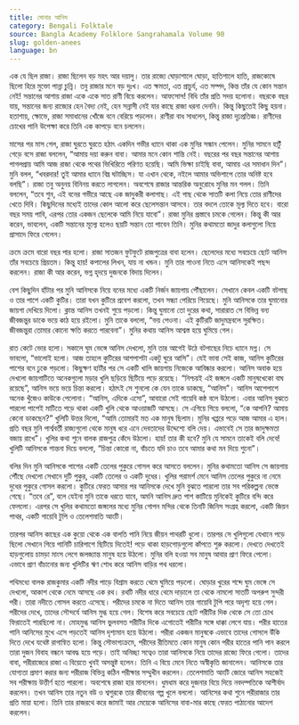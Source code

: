 ```yaml
---
title: সোনার আনিস
category: Bengali Folktale
source: Bangla Academy Folklore Sangrahamala Volume 90
slug: golden-anees
language: bn
---
```


এক যে ছিল রাজা। রাজা ছিলেন বড় মহৎ আর দয়ালু। তার রাজ্যে ঘোড়াশালে ঘোড়া, হাতিশালে হাতি, রাজকোষে ছিলো হিরে মুক্তো পান্না চুন্নি। তবু রাজার মনে বড় দুঃখ। এত ক্ষমতা, এত প্রাচুর্য, এত সম্পদ, কিন্ত তাঁর যে কোন সন্তান নেই! সন্তানের আশায় রাজা একে একে সাত রাণী বিয়ে করলেন। আফসোস! বিধি তাঁর প্রতি সদয় হলোনা। বছরকে বছর যায়, সন্তানের জন্য রাজ্যের হেন বৈদ্য নেই, হেন সন্নাসী নেই যার কাছে রাজা ধরনা দেননি। কিন্তু কিছুতেই কিছু হয়না। হতাশায়, ক্ষোভে, রাজা সমাধানের খোঁজে বনে বেরিয়ে পড়লেন। রাণীরা বাধ সাধলেন, কিন্তু রাজা দৃঢ়প্রতিজ্ঞ। রাণীদের চোখের পানি উপেক্ষা করে তিনি এক কাপড়ে বনে চললেন।

মাসের পর মাস গেল, রাজা ঘুরতে ঘুরতে হঠাৎ একদিন গভীর ধ্যানে থাকা এক মুনির সন্ধান পেলেন। মুনির সামনে হাটুঁ গেড়ে বসে রাজা বললেন, “আমায় দয়া করুন বাবা। আমার মনে কোন শান্তি নেই। বছরের পর বছর সন্তানের আশায় পাগলপ্রায় আমি আজ রাজা থেকে পথের ভিখিরিতে পরিণত হয়েছি। আমি ভিক্ষা চাইছি বাবা, আমায় এর সমাধান দিন”। মুনি বলল, “খবরদার! তুই আমার ধ্যানে বিঘ্ন ঘটাচ্ছিস। যা এখান থেকে, নইলে আমার অভিশাপে তোর অনিষ্ট হবে বলছি”। রাজা তবু অনুনয় বিনিনয় করতে লাগলেন। অবশেষে রাজার আন্তরিক অনুরোধে মুনির মন গলল। তিনি বললেন, “তবে শুন, এই বনের গভীরে আছে এক জাদুকরী কলাগাছ। এই গাছ থেকে সাতটি কলা নিয়ে তোর রাণীদের খেতে দিবি। কিছুদিনের মধ্যেই তাদের কোল আলো করে ছেলেসন্তান আসবে। তার বদলে তোকে মূল্য দিতে হবে। বারো বছর সময় পাবি, এরপর তোর একজন ছেলেকে আমি নিয়ে যাবো”। রাজা মুনির প্রস্তাবে চমকে গেলেন। কিন্তু কী আর করেন, ভাবলেন, একটি সন্তানের মূল্যে হলেও ছয়টি সন্তান তো পাবেন তিনি। মুনির কথামতো জাদুর কলাগুলো নিয়ে প্রাসাদে ফিরে গেলেন।

ক্রমে ক্রমে বারো বছর পার হলো। রাজা সাতজন ফুটফুটে রাজপুত্রের বাবা হলেন। ছেলেদের মধ্যে সবচেয়ে ছোট আনিস তাঁর সবচেয়ে প্রিয়তম। কিন্তু হায়! কপালের লিখন, যায় না খন্ডন। মুনি তার পাওনা নিতে এসে আনিসকেই পছন্দ করলেন। রাজা কী আর করেন, ভগ্ন হৃদয়ে দুজনকে বিদায় দিলেন।

বেশ কিছুদিন হাঁটার পর মুনি আনিসকে নিয়ে বনের মধ্যে একটি নির্জন জায়গায় পৌঁছালেন। সেখানে কেবল একটি বটগাছ ও তার পাশে একটি কুটির। তারা যখন কুটিরে প্রবেশ করলো, তখন সন্ধ্যা পেরিয়ে গিয়েছে। মুনি আনিসকে তার ঘুমানোর জায়গা দেখিয়ে দিলো। ক্লান্ত আনিস তখনই শুয়ে পড়লো। কিন্তু ঘুমানো তো দুরের কথা, সারারাত সে বিভিন্ন বন্য জীবজন্তুর ডাকে ভয়ে কাঠ হয়ে রইলো। মুনি তাকে বললো, “ভয় পেওনা। এই কুটিরটি জাদুমন্ত্রবলে সুরক্ষিত। জীবজন্তুরা তোমার কোনো ক্ষতি করতে পারবেনা”। মুনির কথায় আনিস আশ্বস্ত হয়ে ঘুমিয়ে গেল।

রাত কেটে ভোর হলো। সকালে ঘুম ভেঙ্গে আনিস দেখলো, মুনি তার আগেই উঠে বটগাছের নিচে ধ্যানে মগ্ন। সে ভাবলো, “ভালোই হলো। আজ তাহলে কুটিরের আশপাশটা একটু ঘুরে আসি”। যেই ভাবা সেই কাজ, আনিস কুটিরের পাশের বনে ঢুকে পড়লো। কিছুক্ষণ হাটাঁর পর সে একটি খালি জায়গায় নিজেকে আবিষ্কার করলো। আনিস অবাক হয়ে দেখলো জায়গাটিতে অনেকগুলো মড়ার খুলি ছড়িয়ে ছিটিয়ে পড়ে রয়েছে। “নিশ্চয়ই এই জঙ্গলে একটি মানুষখেকো বাঘ রয়েছে”, আনিস ভয়ে ভয়ে চিন্তা করলো। হঠাৎই সে শুনলো কে যেন তাকে ডাকছে, “আনিস”। আনিস আশেপাশে অনেক খুঁজেও কাউকে পেলোনা। “আনিস, এদিকে এসো”, আবারো সেই গায়েবি কন্ঠ বলে উঠলো। এবার আনিস বুঝতে পারলো পাশেই মাটিতে পড়ে থাকা একটি খুলি থেকে আওয়াজটি আসছে। সে এগিয়ে গিয়ে বললো, “কে আপনি? আমায় কেনো ডাকছেন?” খুলিটি উত্তর দিলো, “আমি তোমারই মত এক মানুষ ছিলাম। মুনির খপ্পরে পড়ে আজ আমার এ হাল। প্রতি বছর মুনি পার্শ্ববর্তী রাজ্যগুলো থেকে মানুষ ধরে এনে দেবতাদের উদ্দেশ্যে বলি দেয়। এভাবেই সে তার জাদুক্ষমতা বজায় রাখে”। খুলির কথা শুনে বালক রাজপুত্র কেঁদে উঠলো। হায়! তার কী হবে? মুনি যে সামনে তাকেই বলি দেবে! খুলিটি আনিসকে শান্তনা দিয়ে বললো, “চিন্তা কোরো না, বাঁচতে যদি চাও তবে আমার কথা মন দিয়ে শুনো”।

বলির দিন মুনি আনিসকে পাশের একটি তেলের পুকুরে গোসল করে আসতে বললেন। মুনির কথামতো আনিস সে জায়গায় পৌঁছে দেখলো সেখানে দুটি পুকুর, একটি তেলের ও একটি দুধের। খুলির পরামর্শ মেনে আনিস তেলের পুকুরে না নেমে দুধের পুকুরে গোসল করলো। কুটিরে ফেরত আসার পর আনিসকে দেখে মুনি বুঝতে পারলো তার সব পরিকল্পনা ভেস্তে গেছে। “তবে রে”, বলে যেইনা মুনি তাকে ধরতে যাবে, অমনি আনিস দ্রুত পাশ কাটিয়ে মুনিকেই কুটিরে বন্দি করে ফেললো। এরপর সে খুলির কথামতো জঙ্গলের মধ্যে মুনির গোপন মন্দির থেকে তিনটি জিনিস সংগ্রহ করলো, একটি জিয়ন পাথর, একটি গায়েবি টুপি ও তেলেশমাতি আংটি।

তারপর আনিস কাছের এক কুয়ো থেকে এক বালতি পানি নিয়ে জীয়ন পাথরটি ধুলো। তারপর সে খুলিগুলো যেখানে পড়ে ছিলো সেখানে গিয়ে পানিটি চারিপাশে ছিটিয়ে দিতেই! পড়ে থাকা হাড়গোড়গুলো কাঁপতে শুরু করলো। দেখতে দেখতেই হাড়গুলোয় চামড়া মাংস লেগে জলজ্যান্ত মানুষ হয়ে উঠলো। মুনির বলি হওয়া সব মানুষ আবার প্রাণ ফিরে পেলো। এভাবে প্রাণ বাঁচানোর জন্য খুলিটির ঋণ শোধ করে আনিস বাড়ির পথ ধরলো।

পথিমধ্যে বালক রাজকুমার একটি নদীর পাড়ে বিশ্রাম করতে থেমে ঘুমিয়ে পড়লো। ঘোড়ার খুরের শব্দে ঘুম ভেঙ্গে সে দেখলো, আকাশ থেকে নেমে আসছে এক রথ। রথটি নদীর ধারে থেমে দাড়ালে তা থেকে নামলো সাতটি অপরুপ সুন্দরী পরী। তারা নদীতে গোসল করতে এসেছে। পরীদের চমকে না দিতে আনিস তার গায়েবি টুপি পরে অদৃশ্য হয়ে গেল। পরীদের দেখে, তাদের সৌন্দর্যে আনিস মুগ্ধ হয়ে গেল। বিশেষ করে সবচেয়ে ছোট পরীটির দিক থেকে সে তো চোখ ফিরাতেই পারছিলো না। মোহমুগ্ধ আনিস ভুলবসত পরীটির দিকে এগোতেই পরীটির সঙ্গে ধাক্কা লেগে যায়। পরীর হাতের পানি আনিসের মুখে এসে পড়তেই আনিস দৃশ্যমান হয়ে উঠলো। পরীরা একজন মানুষকে এভাবে তাদের গোসলে উঁকি দিতে দেখে যথেষ্ট রাগান্বিত হলো। কিন্তু সৌভাগ্যক্রমে, পরীদের রীতিমতে কোন মানুষ কোন পরীর হাতের পানি পান করলে তারা দুজন বিবাহ বন্ধনে আবদ্ধ হয়ে পড়ে। তাই অনিচ্ছা সত্বেও তারা আনিসকে নিয়ে তাদের রাজ্যে ফিরে গেলো। তাদের বাবা, পরীরাজ্যের রাজা এ বিয়েতে খুবই অসন্তুষ্ট হলেন। তিনি এ বিয়ে মেনে নিতে অস্বীকৃতি জানালেন। আনিসকে তার যোগ্যতা প্রমাণ করার জন্য পরীরাজ বিভিন্ন কঠিন পরীক্ষার সম্মুখীন করলেন। তেলেশমাতি আংটি জোরে আনিস সহজেই সব পরীক্ষায় উত্তীর্ণ হতে পারলো। অবশেষে রাজা হার মানলেন। ধুমধাম করে দুজনার বিয়ে দিয়ে নবদম্পতিকে আশীর্বাদ করলেন। তখন আনিস তার নতুন বউ ও শ্বশুরকে তার জীবনের গল্প খুলে বললো। আনিসের কথা শুনে পরীরাজার তার প্রতি মায়া হলো। তিনি তার রাজরথে করে জামাই আর মেয়েকে আনিসের বাবা-মার কাছে ফেরত পাঠানোর আদেশ করলেন।
